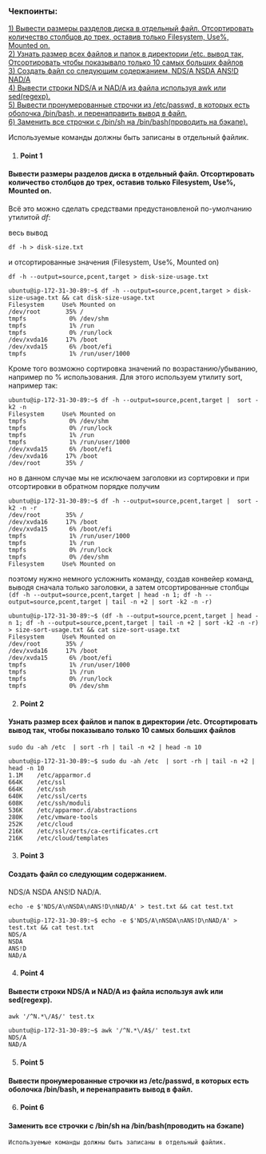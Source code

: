 ### Чекпоинты:

[1) Вывести размеры разделов диска в отдельный файл. Отсортировать количество столбцов до трех, оставив только Filesystem, Use%, Mounted on.](#Point-1)  
[2) Узнать размер всех файлов и папок в директории /etc. вывод так, Отсортировать чтобы показывало только 10 самых больших файлов ](#Point-2)  
[3) Cоздать файл со следующим содержанием. NDS/A NSDA ANS!D NAD/A](#Point-3)  
[4) Вывести строки NDS/A и NAD/A из файла используя awk или sed(regexp).](#Point-4)   
[5) Вывести пронумерованные строчки из /etc/passwd, в которых есть оболочка /bin/bash, и перенаправить вывод в файл.](#Point-5)  
[6) Заменить все строчки с /bin/sh на /bin/bash(проводить на бэкапе).](#Point-6)  
  

 Используемые команды должны быть записаны в отдельный файлик.


1. #### Point 1  
#### Вывести размеры разделов диска в отдельный файл. Отсортировать количество столбцов до трех, оставив только Filesystem, Use%, Mounted on.
Всё это можно сделать средствами предустановленой по-умолчанию утилитой *df*:

весь вывод

    df -h > disk-size.txt
и отсортированные значения (Filesystem, Use%, Mounted on)

    df -h --output=source,pcent,target > disk-size-usage.txt

```    
ubuntu@ip-172-31-30-89:~$ df -h --output=source,pcent,target > disk-size-usage.txt && cat disk-size-usage.txt
Filesystem     Use% Mounted on
/dev/root       35% /
tmpfs            0% /dev/shm
tmpfs            1% /run
tmpfs            0% /run/lock
/dev/xvda16     17% /boot
/dev/xvda15      6% /boot/efi
tmpfs            1% /run/user/1000
```
Кроме того возможно сортировка значений по возрастанию/убыванию, например по % использования. Для этого используем утилиту sort, например так:

    ubuntu@ip-172-31-30-89:~$ df -h --output=source,pcent,target |  sort -k2 -n
    Filesystem     Use% Mounted on
    tmpfs            0% /dev/shm
    tmpfs            0% /run/lock
    tmpfs            1% /run
    tmpfs            1% /run/user/1000
    /dev/xvda15      6% /boot/efi
    /dev/xvda16     17% /boot
    /dev/root       35% /


но в данном случае мы не исключаем заголовки из сортировки и при отсортировки в обратном порядке получим 

    ubuntu@ip-172-31-30-89:~$ df -h --output=source,pcent,target |  sort -k2 -n -r
    /dev/root       35% /
    /dev/xvda16     17% /boot
    /dev/xvda15      6% /boot/efi
    tmpfs            1% /run/user/1000
    tmpfs            1% /run
    tmpfs            0% /run/lock
    tmpfs            0% /dev/shm
    Filesystem     Use% Mounted on

поэтому нужно немного усложнить команду, создав конвейер команд, выводя сначала только заголовки, а затем отсортированные столбцы
    ```
    (df -h --output=source,pcent,target | head -n 1; df -h --output=source,pcent,target | tail -n +2 | sort -k2 -n -r)
    ```

    ubuntu@ip-172-31-30-89:~$ (df -h --output=source,pcent,target | head -n 1; df -h --output=source,pcent,target | tail -n +2 | sort -k2 -n -r) > size-sort-usage.txt && cat size-sort-usage.txt
    Filesystem     Use% Mounted on
    /dev/root       35% /
    /dev/xvda16     17% /boot
    /dev/xvda15      6% /boot/efi
    tmpfs            1% /run/user/1000
    tmpfs            1% /run
    tmpfs            0% /run/lock
    tmpfs            0% /dev/shm


2. #### Point 2  
 #### Узнать размер всех файлов и папок в директории /etc. Отсортировать вывод так,  чтобы показывало только 10 самых больших файлов
```
sudo du -ah /etc  | sort -rh | tail -n +2 | head -n 10
```

    ubuntu@ip-172-31-30-89:~$ sudo du -ah /etc  | sort -rh | tail -n +2 | head -n 10
    1.1M    /etc/apparmor.d
    664K    /etc/ssl
    664K    /etc/ssh
    640K    /etc/ssl/certs
    608K    /etc/ssh/moduli
    536K    /etc/apparmor.d/abstractions
    280K    /etc/vmware-tools
    252K    /etc/cloud
    216K    /etc/ssl/certs/ca-certificates.crt
    216K    /etc/cloud/templates


3. #### Point 3  
 ####   Cоздать файл со следующим содержанием. 
NDS/A
NSDA
ANS!D
NAD/A. 

```
echo -e $'NDS/A\nNSDA\nANS!D\nNAD/A' > test.txt && cat test.txt
```
    ubuntu@ip-172-31-30-89:~$ echo -e $'NDS/A\nNSDA\nANS!D\nNAD/A' > test.txt && cat test.txt
    NDS/A
    NSDA
    ANS!D
    NAD/A

4. #### Point 4  
 #### Вывести строки NDS/A и NAD/A из файла используя awk или sed(regexp). 

 ```
awk '/^N.*\/A$/' test.tx
``` 
    ubuntu@ip-172-31-30-89:~$ awk '/^N.*\/A$/' test.txt
    NDS/A
    NAD/A
    
5. #### Point 5  
 #### Вывести пронумерованные строчки из /etc/passwd, в которых есть оболочка /bin/bash, и перенаправить вывод в файл.
6. #### Point 6  
 ####  Заменить все строчки с /bin/sh на /bin/bash(проводить на бэкапе)



    Используемые команды должны быть записаны в отдельный файлик.
